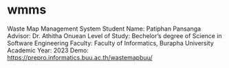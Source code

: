 # wmms
Waste Map Management System
Student Name: Patiphan Pansanga
Advisor: Dr. Athitha Onuean
Level of Study: Bechelor’s degree of Science in Software Engineering
Faculty: Faculty of Informatics, Burapha University
Academic Year: 2023
Demo: https://prepro.informatics.buu.ac.th/wastemapbuu/